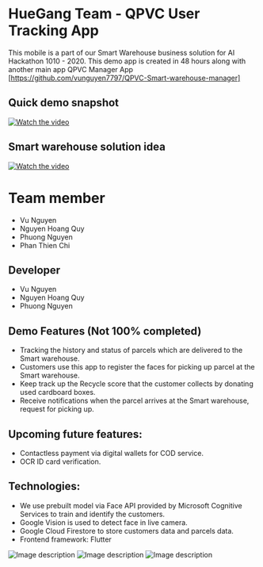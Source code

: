 # HueGang Team - QPVC User Tracking App
This mobile is a part of our Smart Warehouse business solution for AI Hackathon 1010 - 2020. This demo app is created in 48 hours along with another main app QPVC Manager App [https://github.com/vunguyen7797/QPVC-Smart-warehouse-manager]

## Quick demo snapshot
[![Watch the video](https://firebasestorage.googleapis.com/v0/b/qpv-face-scanner.appspot.com/o/client_app_screenshot%2FScreen%20Shot%202020-11-21%20at%206.57.52%20PM.png?alt=media&token=d2a6541d-689d-45cc-ad48-05b7f6217346)](https://youtu.be/D6M9zxeiifg)

## Smart warehouse solution idea

[![Watch the video](https://firebasestorage.googleapis.com/v0/b/qpv-face-scanner.appspot.com/o/client_app_screenshot%2FScreen%20Shot%202020-11-21%20at%207.25.55%20PM.png?alt=media&token=3faa5632-2d9a-44c6-85e1-dc7f55197198)](https://youtu.be/DiAPua41We4)
# Team member
* Vu Nguyen
* Nguyen Hoang Quy
* Phuong Nguyen
* Phan Thien Chi

## Developer
* Vu Nguyen
* Nguyen Hoang Quy
* Phuong Nguyen

## Demo Features (Not 100% completed)
* Tracking the history and status of parcels which are delivered to the Smart warehouse.
* Customers use this app to register the faces for picking up parcel at the Smart warehouse.
* Keep track up the Recycle score that the customer collects by donating used cardboard boxes.
* Receive notifications when the parcel arrives at the Smart warehouse, request for picking up.

## Upcoming future features:
* Contactless payment via digital wallets for COD service.
* OCR ID card verification.

## Technologies:
* We use prebuilt model via Face API provided by Microsoft Cognitive Services to train and identify the customers.
* Google Vision is used to detect face in live camera.
* Google Cloud Firestore to store customers data and parcels data.
* Frontend framework: Flutter

![Image description](https://firebasestorage.googleapis.com/v0/b/qpv-face-scanner.appspot.com/o/client_app_screenshot%2FScreenshot_2020-11-21-15-10-06-483_com.virelic.qpv_client_app%20(1).jpg?alt=media&token=e8c95b72-b12a-4d40-9db2-dd45afb22f63) 
![Image description](https://firebasestorage.googleapis.com/v0/b/qpv-face-scanner.appspot.com/o/client_app_screenshot%2FScreenshot_2020-11-21-15-09-57-530_com.virelic.qpv_client_app.jpg?alt=media&token=f4029372-cc16-45ef-8273-b5b191766d74) 
![Image description](https://firebasestorage.googleapis.com/v0/b/qpv-face-scanner.appspot.com/o/client_app_screenshot%2FScreenshot_2020-11-21-15-10-31-260_com.virelic.qpv_client_app.jpg?alt=media&token=b2e80a12-ab79-451a-8cd3-e55410aad634)

